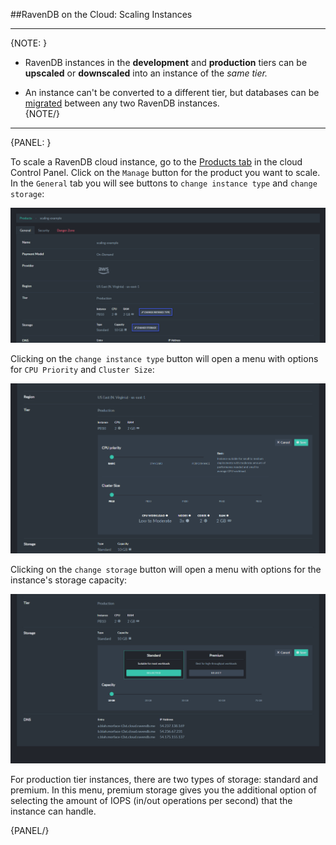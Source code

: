 ##RavenDB on the Cloud: Scaling Instances

---

{NOTE: }

* RavenDB instances in the **development** and **production** tiers can be **upscaled** or **downscaled** into an 
instance of the *same tier.*  

* An instance can't be converted to a different tier, but databases can be [migrated](cloud-migration) between any 
two RavenDB instances.  
{NOTE/}

---

{PANEL: }

To scale a RavenDB cloud instance, go to the [Products tab](../cloud/cloud-control-panel#the-products-tab) 
in the cloud Control Panel. Click on the `Manage` button for the product you want to scale. In the `General` 
tab you will see buttons to `change instance type` and `change storage`:

![Figure 1: Scaling Buttons](images/CloudScaling_1.png)  
  
Clicking on the `change instance type` button will open a menu with options for `CPU Priority` and `Cluster Size`:  

![](images/CloudScaling_instance.png)  
  
Clicking on the `change storage` button will open a menu with options for the instance's storage capacity:  

![](images/CloudScaling_storage.png)  
  
For production tier instances, there are two types of storage: standard and premium. In this menu, premium 
storage gives you the additional option of selecting the amount of IOPS (in/out operations per second) that the 
instance can handle.  

{PANEL/}

